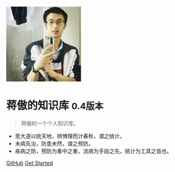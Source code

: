 ![logo](logome(1).jpg)

# 蒋傲的知识库 <small>0.4版本</small>

> 蒋傲的一个个人知识库。

- 思大道以统天地，辨博理而计春秋，谓之统计。
- 未病先治，防患未然，谓之预防。
- 疾病之防，预防为重中之重，流病为手段之先，统计为工具之首也。

[GitHub](https://github.com/docsifyjs/docsify/)
[Get Started](README)